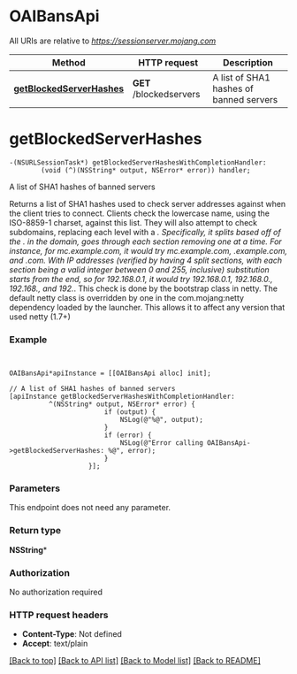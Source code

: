 # OAIBansApi

All URIs are relative to *https://sessionserver.mojang.com*

Method | HTTP request | Description
------------- | ------------- | -------------
[**getBlockedServerHashes**](OAIBansApi.md#getblockedserverhashes) | **GET** /blockedservers | A list of SHA1 hashes of banned servers


# **getBlockedServerHashes**
```objc
-(NSURLSessionTask*) getBlockedServerHashesWithCompletionHandler: 
        (void (^)(NSString* output, NSError* error)) handler;
```

A list of SHA1 hashes of banned servers

Returns a list of SHA1 hashes used to check server addresses against when the client tries to connect. Clients check the lowercase name, using the ISO-8859-1 charset, against this list. They will also attempt to check subdomains, replacing each level with a *. Specifically, it splits based off of the . in the domain, goes through each section removing one at a time. For instance, for mc.example.com, it would try mc.example.com, *.example.com, and *.com. With IP addresses (verified by having 4 split sections, with each section being a valid integer between 0 and 255, inclusive) substitution starts from the end, so for 192.168.0.1, it would try 192.168.0.1, 192.168.0.*, 192.168.*, and 192.*. This check is done by the bootstrap class in netty. The default netty class is overridden by one in the com.mojang:netty dependency loaded by the launcher. This allows it to affect any version that used netty (1.7+)

### Example 
```objc


OAIBansApi*apiInstance = [[OAIBansApi alloc] init];

// A list of SHA1 hashes of banned servers
[apiInstance getBlockedServerHashesWithCompletionHandler: 
          ^(NSString* output, NSError* error) {
                        if (output) {
                            NSLog(@"%@", output);
                        }
                        if (error) {
                            NSLog(@"Error calling OAIBansApi->getBlockedServerHashes: %@", error);
                        }
                    }];
```

### Parameters
This endpoint does not need any parameter.

### Return type

**NSString***

### Authorization

No authorization required

### HTTP request headers

 - **Content-Type**: Not defined
 - **Accept**: text/plain

[[Back to top]](#) [[Back to API list]](../README.md#documentation-for-api-endpoints) [[Back to Model list]](../README.md#documentation-for-models) [[Back to README]](../README.md)


